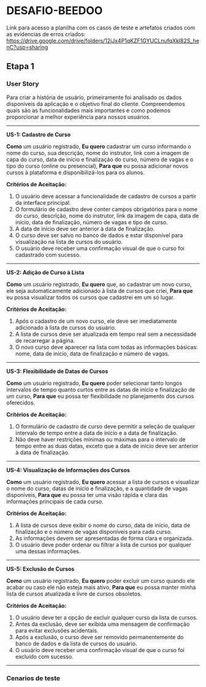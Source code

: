 # DESAFIO-BEEDOO

Link para acesso a planilha com os casos de teste e artefatos criados com as evidencias de erros criados:
<https://drive.google.com/drive/folders/12jJx4P1qKZF1GYUCLnufqXkl82S_henC?usp=sharing>

## Etapa 1

### User Story

Para criar a história de usuário, primeiramente foi analisado os dados disponíveis da aplicação e o objetivo final do cliente. Compreendemos quais são as funcionalidades mais importantes e como podemos proporcionar a melhor experiência para nossos usuários.

---

**US-1: Cadastro de Curso**

**Como** um usuário registrado,
**Eu quero** cadastrar um curso informando o nome do curso, sua descrição, nome do instrutor, link com a imagem de capa do curso, data de início e finalização do curso, número de vagas e o tipo do curso (online ou presencial),
**Para que** eu possa adicionar novos cursos à plataforma e disponibilizá-los para os alunos.

**Critérios de Aceitação:**
1. O usuário deve acessar a funcionalidade de cadastro de cursos a partir da interface principal.
2. O formulário de cadastro deve conter campos obrigatórios para o nome do curso, descrição, nome do instrutor, link da imagem de capa, data de início, data de finalização, número de vagas e tipo de curso.
3. A data de início deve ser anterior à data de finalização.
4. O curso deve ser salvo no banco de dados e estar disponível para visualização na lista de cursos do usuário.
5. O usuário deve receber uma confirmação visual de que o curso foi cadastrado com sucesso.

---

**US-2: Adição de Curso à Lista**

**Como** um usuário registrado,
**Eu quero** que, ao cadastrar um novo curso, ele seja automaticamente adicionado à lista de cursos que criei,
**Para que** eu possa visualizar todos os cursos que cadastrei em um só lugar.

**Critérios de Aceitação:**
1. Após o cadastro de um novo curso, ele deve ser imediatamente adicionado à lista de cursos do usuário.
2. A lista de cursos deve ser atualizada em tempo real sem a necessidade de recarregar a página.
3. O novo curso deve aparecer na lista com todas as informações básicas: nome, data de início, data de finalização e número de vagas.

---

**US-3: Flexibilidade de Datas de Cursos**

**Como** um usuário registrado,
**Eu quero** poder selecionar tanto longos intervalos de tempo quanto curtos entre as datas de início e finalização de um curso,
**Para que** eu possa ter flexibilidade no planejamento dos cursos oferecidos.

**Critérios de Aceitação:**
1. O formulário de cadastro de curso deve permitir a seleção de qualquer intervalo de tempo entre a data de início e a data de finalização.
2. Não deve haver restrições mínimas ou máximas para o intervalo de tempo entre as duas datas, exceto que a data de início deve ser anterior à data de finalização.

---

**US-4: Visualização de Informações dos Cursos**

**Como** um usuário registrado,
**Eu quero** acessar a lista de cursos e visualizar o nome do curso, datas de início e finalização, e a quantidade de vagas disponíveis,
**Para que** eu possa ter uma visão rápida e clara das informações principais de cada curso.

**Critérios de Aceitação:**
1. A lista de cursos deve exibir o nome do curso, data de início, data de finalização e o número de vagas disponíveis para cada curso.
2. As informações devem ser apresentadas de forma clara e organizada.
3. O usuário deve poder ordenar ou filtrar a lista de cursos por qualquer uma dessas informações.

---

**US-5: Exclusão de Cursos**

**Como** um usuário registrado,
**Eu quero** poder excluir um curso quando ele acabar ou caso ele não esteja mais ativo,
**Para que** eu possa manter minha lista de cursos atualizada e livre de cursos obsoletos.

**Critérios de Aceitação:**
1. O usuário deve ter a opção de excluir qualquer curso da lista de cursos.
2. Antes da exclusão, deve ser exibida uma mensagem de confirmação para evitar exclusões acidentais.
3. Após a exclusão, o curso deve ser removido permanentemente do banco de dados e da lista de cursos do usuário.
4. O usuário deve receber uma confirmação visual de que o curso foi excluído com sucesso.

---
### Cenarios de teste

